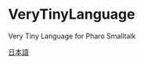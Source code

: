 # VeryTinyLanguage
Very Tiny Language for Pharo Smalltalk

[日本語](https://github.com/EiichiroIto/VeryTinyLanguage/blob/main/README.ja.md)
